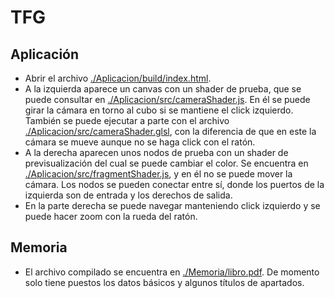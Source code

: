 # TFG

## Aplicación
- Abrir el archivo [./Aplicacion/build/index.html](./Aplicacion/build/index.html).
- A la izquierda aparece un canvas con un shader de prueba, que se puede consultar en [./Aplicacion/src/cameraShader.js](./Aplicacion/src/cameraShader.js). En él se puede girar la cámara en torno al cubo si se mantiene el click izquierdo. También se puede ejecutar a parte con el archivo [./Aplicacion/src/cameraShader.glsl](./Aplicacion/src/cameraShader.glsl), con la diferencia de que en este la cámara se mueve aunque no se haga click con el ratón.
- A la derecha aparecen unos nodos de prueba con un shader de previsualización del cual se puede cambiar el color. Se encuentra en [./Aplicacion/src/fragmentShader.js](./Aplicacion/src/fragmentShader.js), y en él no se puede mover la cámara. Los nodos se pueden conectar entre sí, donde los puertos de la izquierda son de entrada y los derechos de salida.
- En la parte derecha se puede navegar manteniendo click izquierdo y se puede hacer zoom con la rueda del ratón.

## Memoria
- El archivo compilado se encuentra en [./Memoria/libro.pdf](./Memoria/libro.pdf). De momento solo tiene puestos los datos básicos y algunos títulos de apartados.


